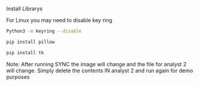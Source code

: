 Install Librarys

For Linux you may need to disable key ring 

```sh
Python3 -m keyring --disable
```

```sh
pip install pillow
```
```sh
pip install tk
```
Note: After running SYNC the image will change and the file for analyst 2 will change. Simply delete the contents IN analyst 2 and run again for demo purposes
